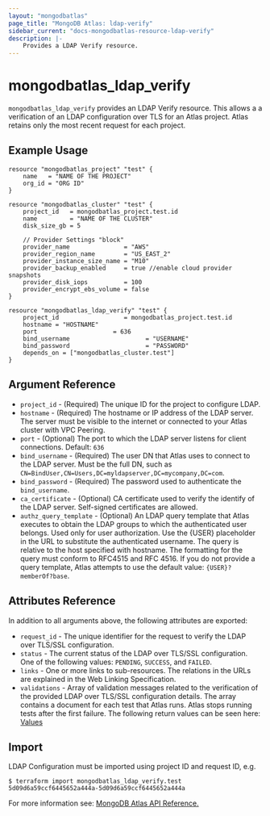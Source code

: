 ```yaml
---
layout: "mongodbatlas"
page_title: "MongoDB Atlas: ldap-verify"
sidebar_current: "docs-mongodbatlas-resource-ldap-verify"
description: |-
    Provides a LDAP Verify resource.
---
```


# mongodbatlas_ldap_verify

`mongodbatlas_ldap_verify` provides an LDAP Verify resource. This allows a a verification of an LDAP configuration over TLS for an Atlas project. Atlas retains only the most recent request for each project.

## Example Usage

```hcl
resource "mongodbatlas_project" "test" {
	name   = "NAME OF THE PROJECT"
	org_id = "ORG ID"
}

resource "mongodbatlas_cluster" "test" {
    project_id   = mongodbatlas_project.test.id
    name         = "NAME OF THE CLUSTER"
    disk_size_gb = 5
    
    // Provider Settings "block"
    provider_name               = "AWS"
    provider_region_name        = "US_EAST_2"
    provider_instance_size_name = "M10"
    provider_backup_enabled     = true //enable cloud provider snapshots
    provider_disk_iops          = 100
    provider_encrypt_ebs_volume = false
}

resource "mongodbatlas_ldap_verify" "test" {
    project_id                  = mongodbatlas_project.test.id
    hostname = "HOSTNAME"
    port                     = 636
    bind_username                     = "USERNAME"
    bind_password                     = "PASSWORD"
    depends_on = ["mongodbatlas_cluster.test"]
}
```

## Argument Reference

* `project_id` - (Required) The unique ID for the project to configure LDAP.
* `hostname` - (Required) The hostname or IP address of the LDAP server. The server must be visible to the internet or connected to your Atlas cluster with VPC Peering.
* `port` - (Optional) The port to which the LDAP server listens for client connections. Default: `636`
* `bind_username` - (Required) The user DN that Atlas uses to connect to the LDAP server. Must be the full DN, such as `CN=BindUser,CN=Users,DC=myldapserver,DC=mycompany,DC=com`.
* `bind_password` - (Required) The password used to authenticate the `bind_username`.
* `ca_certificate` - (Optional) CA certificate used to verify the identify of the LDAP server. Self-signed certificates are allowed.
* `authz_query_template` - (Optional) An LDAP query template that Atlas executes to obtain the LDAP groups to which the authenticated user belongs. Used only for user authorization. Use the {USER} placeholder in the URL to substitute the authenticated username. The query is relative to the host specified with hostname. The formatting for the query must conform to RFC4515 and RFC 4516. If you do not provide a query template, Atlas attempts to use the default value: `{USER}?memberOf?base`.

## Attributes Reference

In addition to all arguments above, the following attributes are exported:

* `request_id` - The unique identifier for the request to verify the LDAP over TLS/SSL configuration.
* `status` - The current status of the LDAP over TLS/SSL configuration. One of the following values: `PENDING`, `SUCCESS`, and `FAILED`.
* `links` - One or more links to sub-resources. The relations in the URLs are explained in the Web Linking Specification.
* `validations` - Array of validation messages related to the verification of the provided LDAP over TLS/SSL configuration details. The array contains a document for each test that Atlas runs. Atlas stops running tests after the first failure. The following return values can be seen here: [Values](https://docs.atlas.mongodb.com/reference/api/ldaps-configuration-request-verification)
    
## Import

LDAP Configuration must be imported using project ID and request ID, e.g.

```
$ terraform import mongodbatlas_ldap_verify.test 5d09d6a59ccf6445652a444a-5d09d6a59ccf6445652a444a
```

For more information see: [MongoDB Atlas API Reference.](https://docs.atlas.mongodb.com/reference/api/ldaps-configuration-request-verification)